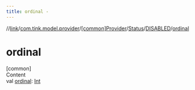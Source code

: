```yaml
---
title: ordinal -
---
```

//[link](../../../../index.md)/[com.tink.model.provider](../../../index.md)/[[common]Provider](../../index.md)/[Status](../index.md)/[DISABLED](index.md)/[ordinal](ordinal.md)



# ordinal  
[common]  
Content  
val [ordinal](ordinal.md): [Int](https://kotlinlang.org/api/latest/jvm/stdlib/kotlin/-int/index.html)  



